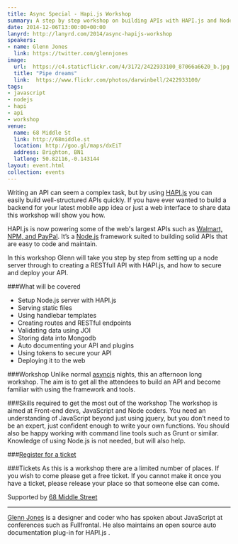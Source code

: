 ```yaml
---
title: Async Special - Hapi.js Workshop
summary: A step by step workshop on building APIs with HAPI.js and Node.js
date: 2014-12-06T13:00:00+00:00
lanyrd: http://lanyrd.com/2014/async-hapijs-workshop
speakers:
- name: Glenn Jones
  link: https://twitter.com/glennjones
image:
  url:  https://c4.staticflickr.com/4/3172/2422933100_87066a6620_b.jpg
  title: "Pipe dreams"
  link:  https://www.flickr.com/photos/darwinbell/2422933100/
tags:
- javascript
- nodejs
- hapi
- api
- workshop
venue:
  name: 68 Middle St
  link: http://68middle.st
  location: http://goo.gl/maps/dxEiT
  address: Brighton, BN1
  latlong: 50.82116,-0.143144
layout: event.html
collection: events
---
```


Writing an API can seem a complex task, but by using [HAPI.js](http://hapijs.com/) you can easily build well-structured APIs quickly. If you have ever wanted to build a backend for your latest mobile app idea or just a web interface to share data this workshop will show you how.

HAPI.js is now powering some of the web's largest APIs such as [Walmart, NPM, and PayPal](http://hapijs.com/community). It’s a [Node.js](http://nodejs.org/) framework suited to building solid APIs that are easy to code and maintain.

In this workshop Glenn will take you step by step from setting up a node server through to creating a RESTfull API with HAPI.js, and how to secure and deploy your API.

###What will be covered
 - Setup Node.js server with HAPI.js
 - Serving static files 
 - Using handlebar templates
 - Creating routes and RESTful endpoints
 - Validating data using JOI
 - Storing data into Mongodb
 - Auto documenting your API and plugins
 - Using tokens to secure your API
 - Deploying it to the web

###Workshop
Unlike normal [asyncjs](http://asyncjs.com/) nights, this an afternoon long workshop. The aim is to get all the attendees to build an API and become familiar with using the framework and tools.

###Skills required to get the most out of the workshop
The workshop is aimed at Front-end devs, JavaScript and Node coders. You need an understanding of JavaScript beyond just using jquery, but you don’t need to be an expert, just confident enough to write your own functions. You should also be happy working with command line tools such as Grunt or similar. Knowledge of using Node.js is not needed, but will also help.

###[Register for a ticket](http://www.eventbrite.co.uk/e/building-apis-with-hapijs-workshop-tickets-6222255935)  


###Tickets
As this is a workshop there are a limited number of places. If you wish to come please get a free ticket. If you cannot make it once you have a ticket, please release your place so that someone else can come.

Supported by [68 Middle Street](http://68middle.st/)

***

[Glenn Jones](http://glennjones.net) is a designer and coder who has spoken about JavaScript at conferences such as Fullfrontal. He also maintains an open source auto documentation plug-in for HAPI.js  . 
